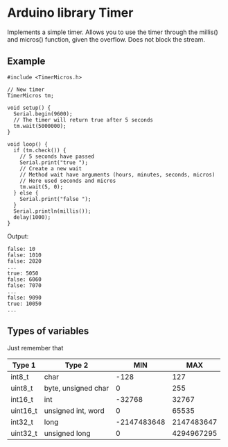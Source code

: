 # Arduino library Timer

Implements a simple timer. Allows you to use the timer through the millis() and micros() function, given the overflow. Does not block the stream.

## Example

    #include <TimerMicros.h>

    // New timer
    TimerMicros tm;
    
    void setup() {
      Serial.begin(9600);
      // The timer will return true after 5 seconds
      tm.wait(5000000);
    }
    
    void loop() {
      if (tm.check()) {
        // 5 seconds have passed
        Serial.print("true ");
        // Create a new wait
        // Method wait have arguments (hours, minutes, seconds, micros)
        // Here used seconds and micros
        tm.wait(5, 0);
      } else {
        Serial.print("false ");
      }
      Serial.println(millis());
      delay(1000);
    }

Output:

    false: 10
    false: 1010
    false: 2020
    ...
    true: 5050
    false: 6060
    false: 7070
    ...
    false: 9090
    true: 10050
    ...


## Types of variables

Just remember that

| Type 1   | Type 2              | MIN         | MAX        |
|----------|---------------------|-------------|------------|
| int8_t   | char                | -128        | 127        |
| uint8_t  | byte, unsigned char | 0           | 255        |
| int16_t  | int                 | -32768      | 32767      |
| uint16_t | unsigned int, word  | 0           | 65535      |
| int32_t  | long                | -2147483648 | 2147483647 |
| uint32_t | unsigned long       | 0           | 4294967295 |
